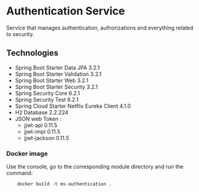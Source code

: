 # Authentication Service

Service that manages authentication, authorizations and everything related to security.

## Technologies

* Spring Boot Starter Data JPA 3.2.1
* Spring Boot Starter Validation 3.2.1
* Spring Boot Starter Web 3.2.1
* Spring Boot Starter Security 3.2.1
* Spring Security Core 6.2.1
* Spring Security Test 6.2.1
* Spring Cloud Starter Netflix Eureka Client 4.1.0
* H2 Database 2.2.224
* JSON web Token :
    * jjwt-api 0.11.5
    * jjwt-impl 0.11.5
    * jjwt-jackson 0.11.5

### Docker image

Use the console, go to the corresponding module directory and run the command:

        docker build -t ms-authentication .
